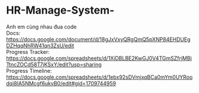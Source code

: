 # HR-Manage-System-
Anh em cùng nhau đua code
<br />
Docs: https://docs.google.com/document/d/18gJxVxyQRgQmQ5pXNP84EHDUEgDZHqqNhRW41qn3ZsU/edit<br />
Progress Tracker: https://docs.google.com/spreadsheets/d/1XjDBLBE2KwGJ0V4TGmSZfrjMBjTtncZOCd58T7jKSxY/edit?usp=sharing<br />
Progress Timeline: https://docs.google.com/spreadsheets/d/1ebx92sDVmjxqBCa0mYm0UYRoodqi8IA5NMcgf6ukvB0/edit#gid=1709744959

